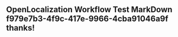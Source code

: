 <properties
ms.topic="hero-topic"
ms.test1="hero-topic"
ms.test2="test"/>


## OpenLocalization Workflow Test MarkDown f979e7b3-4f9c-417e-9966-4cba91046a9f thanks!



<!--HONumber=Sep16_HO1-->


